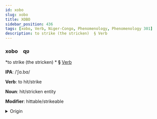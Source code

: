 ```yaml
---
id: xobo
slug: xobo
title: XOBO
sidebar_position: 436
tags: [xobo, Verb, Niger-Congo, Phenomenology, Phenomenology 301]
description: to strike (the stricken)  § Verb
---
```


### xobo&emsp;<span kind="abugida">ɋʋ</span>

*to strike (the stricken) * **§** [Verb](../../tags/Verb)

**IPA**: /ˈʃɑ.bɑ/

**Verb**: to hit/strike

**Noun**: hit/stricken entity

**Modifier**: hittable/strikeable

<details>
    <summary>Origin</summary>
    Sesotho shapa /ʃa.pa/<br/>
    <em>Niger-Congo Language Family</em>
</details>